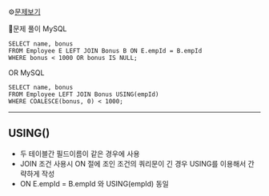 ⚙[문제보기](https://leetcode.com/problems/employee-bonus/description/)



🔎문제 풀이
MySQL
```MySQL
SELECT name, bonus
FROM Employee E LEFT JOIN Bonus B ON E.empId = B.empId
WHERE bonus < 1000 OR bonus IS NULL;
```
OR
MySQL
```MySQL
SELECT name, bonus
FROM Employee LEFT JOIN Bonus USING(empId)
WHERE COALESCE(bonus, 0) < 1000; 
```
---
## USING()
- 두 테이블간 필드이름이 같은 경우에 사용
- JOIN 조건 사용시 ON 절에 조인 조건의 쿼리문이 긴 경우 USING를 이용해서 간략하게 작성
- ON E.empId = B.empId 와 USING(empId) 동일